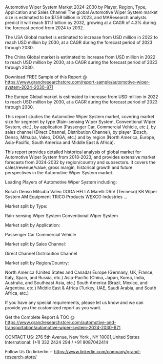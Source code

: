 Automotive Wiper System Market 2024-2030 by Player, Region, Type, Application and Sales Channel
The global Automotive Wiper System market size is estimated to be $7.59 billion in 2023, and MAResearch analysts predict it will reach $11.1 billion by 2032, growing at a CAGR of 4.3% during the forecast period from 2024 to 2032.

The USA Global market is estimated to increase from USD million in 2022 to reach USD million by 2030, at a CAGR during the forecast period of 2023 through 2030.

The China Global market is estimated to increase from USD million in 2022 to reach USD million by 2030, at a CAGR during the forecast period of 2023 through 2030.

Download FREE Sample of this Report @ https://www.grandresearchstore.com/report-sample/automotive-wiper-system-2024-2030-871

The Europe Global market is estimated to increase from USD million in 2022 to reach USD million by 2030, at a CAGR during the forecast period of 2023 through 2030.

This report studies the Automotive Wiper System market, covering market size for segment by type (Rain-sensing Wiper System, Conventional Wiper System, etc.), by application (Passenger Car, Commercial Vehicle, etc.), by sales channel (Direct Channel, Distribution Channel), by player (Bosch, Denso, Mitsuba, Valeo, DOGA, etc.) and by region (North America, Europe, Asia-Pacific, South America and Middle East & Africa).

This report provides detailed historical analysis of global market for Automotive Wiper System from 2018-2023, and provides extensive market forecasts from 2024-2032 by region/country and subsectors. It covers the sales/revenue/value, gross margin, historical growth and future perspectives in the Automotive Wiper System market.

Leading Players of Automotive Wiper System including:

Bosch
Denso
Mitsuba
Valeo
DOGA
HELLA
Marelli
DRiV (Tenneco)
KB Wiper System
AM Equipment
TRICO Products
WEXCO Industries
…

Market split by Type:

Rain-sensing Wiper System
Conventional Wiper System

Market split by Application:

Passenger Car
Commercial Vehicle

Market split by Sales Channel:

Direct Channel
Distribution Channel

Market split by Region/Country:

North America (United States and Canada)
Europe (Germany, UK, France, Italy, Spain, and Russia, etc.)
Asia-Pacific (China, Japan, Korea, India, Australia, and Southeast Asia, etc.)
South America (Brazil, Mexico, and Argentina, etc.)
Middle East & Africa (Turkey, UAE, Saudi Arabia, and South Africa, etc.)

If you have any special requirements, please let us know and we can provide you the customized report as you want.

Get the Complete Report & TOC @ https://www.grandresearchstore.com/automotive-and-transportation/automotive-wiper-system-2024-2030-871

CONTACT US:
276 5th Avenue, New York , NY 10001,United States
International: (+1) 332 2424 294 / +91 8087042414

Follow Us On linkedin :- https://www.linkedin.com/company/grand-research-store/
